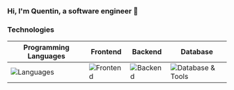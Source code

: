 ### Hi, I'm Quentin, a software engineer 👋

### Technologies

| Programming Languages | Frontend | Backend | Database |
|-----------------------|----------|---------|----------|
| ![Languages](https://skillicons.dev/icons?i=html,css,js,php) | ![Frontend](https://skillicons.dev/icons?i=react,next,vuejs,tailwind) | ![Backend](https://skillicons.dev/icons?i=symfony,laravel,nodejs) | ![Database & Tools](https://skillicons.dev/icons?i=mysql,postgres,mongodb) |
